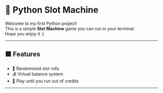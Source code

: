 # 🎰 Python Slot Machine

Welcome to my first Python project!  
This is a simple **Slot Machine** game you can run in your terminal.  
Hope you enjoy it :)

---

## 🟩 Features
- 🎲 Randomized slot rolls
- 💰 Virtual balance system
- 🔁 Play until you run out of credits

---



```diff
